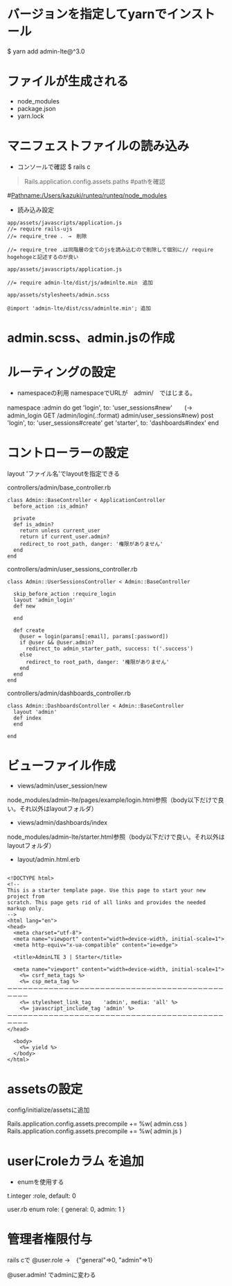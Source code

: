 # バージョンを指定してyarnでインストール
$ yarn add admin-lte@^3.0

# ファイルが生成される
- node_modules
- package.json
- yarn.lock

# マニフェストファイルの読み込み
- コンソールで確認
$ rails c 
> Rails.application.config.assets.paths #pathを確認

#<Pathname:/Users/kazuki/runteq/runteq/node_modules>

- 読み込み設定  
```
app/assets/javascripts/application.js
//= require rails-ujs
//= require_tree .　→　削除

//= require_tree .は同階層の全てのjsを読み込むので削除して個別に// require hogehogeと記述するのが良い
```  

```
app/assets/javascripts/application.js

//= require admin-lte/dist/js/adminlte.min　追加
```

```
app/assets/stylesheets/admin.scss

@import 'admin-lte/dist/css/adminlte.min'; 追加
```  

# admin.scss、admin.jsの作成
 
# ルーティングの設定
 - namespaceの利用
 namespaceでURLが　admin/　ではじまる。
 
  namespace :admin do
    get 'login', to: 'user_sessions#new'　　(→　 admin_login GET    /admin/login(.:format)     admin/user_sessions#new)
    post 'login', to: 'user_sessions#create'
    get 'starter', to: 'dashboards#index'
  end
    
# コントローラーの設定
layout 'ファイル名'でlayoutを指定できる

controllers/admin/base_controller.rb
```.ruby
class Admin::BaseController < ApplicationController
  before_action :is_admin?

  private
  def is_admin?
    return unless current_user
    return if current_user.admin?
    redirect_to root_path, danger: '権限がありません'
  end
end
```
controllers/admin/user_sessions_controller.rb

```.ruby
class Admin::UserSessionsController < Admin::BaseController

  skip_before_action :require_login
  layout 'admin_login'
  def new

  end

  def create
    @user = login(params[:email], params[:password])
    if @user && @user.admin?
      redirect_to admin_starter_path, success: t('.success')
    else
      redirect_to root_path, danger: '権限がありません'
    end
  end
end
```

controllers/admin/dashboards_controller.rb

```.ruby
class Admin::DashboardsController < Admin::BaseController
  layout 'admin'
  def index
  end

end
```

# ビューファイル作成
 - views/admin/user_session/new
  
node_modules/admin-lte/pages/example/login.html参照（body以下だけで良い。それ以外はlayoutフォルダ）

- views/admin/dashboards/index

node_modules/admin-lte/starter.html参照（body以下だけで良い。それ以外はlayoutフォルダ）

- layout/admin.html.erb

```.ruby

<!DOCTYPE html>
<!--
This is a starter template page. Use this page to start your new project from
scratch. This page gets rid of all links and provides the needed markup only.
-->
<html lang="en">
<head>
  <meta charset="utf-8">
  <meta name="viewport" content="width=device-width, initial-scale=1">
  <meta http-equiv="x-ua-compatible" content="ie=edge">

  <title>AdminLTE 3 | Starter</title>

  <meta name="viewport" content="width=device-width, initial-scale=1">
    <%= csrf_meta_tags %>
    <%= csp_meta_tag %>
ーーーーーーーーーーーーーーーーーーーーーーーーーーーーーーーーーーーーーーーーーーーーーー
    <%= stylesheet_link_tag    'admin', media: 'all' %>
    <%= javascript_include_tag 'admin' %>
ーーーーーーーーーーーーーーーーーーーーーーーーーーーーーーーーーーーーーーーーーーーーーー
</head>

  <body>
    <%= yield %>
  </body>
</html>
```
# assetsの設定
config/initialize/assetsに追加

Rails.application.config.assets.precompile += %w( admin.css )
Rails.application.config.assets.precompile += %w( admin.js )

# userにroleカラム を追加
- enumを使用する

t.integer :role, default: 0

user.rb
  enum role: { general: 0, admin: 1 }
  

# 管理者権限付与  
rails cで
@user.role
→　{"general"=>0, "admin"=>1}

@user.admin!
でadminに変わる
